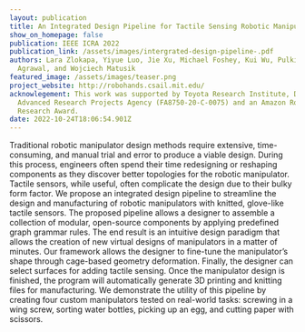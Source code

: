 ```yaml
---
layout: publication
title: An Integrated Design Pipeline for Tactile Sensing Robotic Manipulators
show_on_homepage: false
publication: IEEE ICRA 2022
publication_link: /assets/images/intergrated-design-pipeline-.pdf
authors: Lara Zlokapa, Yiyue Luo, Jie Xu, Michael Foshey, Kui Wu, Pulkit
  Agrawal, and Wojciech Matusik
featured_image: /assets/images/teaser.png
project_website: http://robohands.csail.mit.edu/
acknowlegement: This work was supported by Toyota Research Institute, Defense
  Advanced Research Projects Agency (FA8750-20-C-0075) and an Amazon Robotics
  Research Award.
date: 2022-10-24T18:06:54.901Z
---
```

Traditional robotic manipulator design methods require extensive, time-consuming, and manual trial and error to produce a viable design. During this process, engineers often spend their time redesigning or reshaping components as they discover better topologies for the robotic manipulator. Tactile sensors, while useful, often complicate the design due to their bulky form factor. We propose an integrated design pipeline to streamline the design and manufacturing of robotic manipulators with knitted, glove-like tactile sensors. The proposed pipeline allows a designer to assemble a collection of modular, open-source components by applying predefined graph grammar rules. The end result is an intuitive design paradigm that allows the creation of new virtual designs of manipulators in a matter of minutes. Our framework allows the designer to fine-tune the manipulator’s shape through cage-based geometry deformation. Finally, the designer can select surfaces for adding tactile sensing. Once the manipulator design is finished, the program will automatically generate 3D printing and knitting files for manufacturing. We demonstrate the utility of this pipeline by creating four custom manipulators tested on real-world tasks: screwing in a wing screw, sorting water bottles, picking up an egg, and cutting paper with scissors.